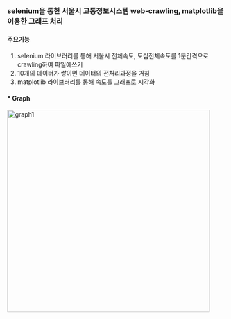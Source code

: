 ### selenium을 통한 서울시 교통정보시스템 web-crawling, matplotlib을 이용한 그래프 처리

#### 주요기능
1. selenium 라이브러리를 통해 서울시 전체속도, 도심전체속도를 1분간격으로 crawling하여 파일에쓰기
2. 10개의 데이터가 쌓이면 데이터의 전처리과정을 거침
3. matplotlib 라이브러리를 통해 속도를 그래프로 시각화


#### * Graph

<img width="467" alt="graph1" src="https://user-images.githubusercontent.com/59947533/93693348-acdb9200-fb39-11ea-99e4-9c4ff0a98f98.PNG">
